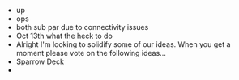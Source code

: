- up
- ops
- both sub par due to connectivity issues
- Oct 13th what the heck to do
- Alright I'm looking to solidify some of our ideas. When you get a moment please vote on the following ideas...
- Sparrow Deck
-